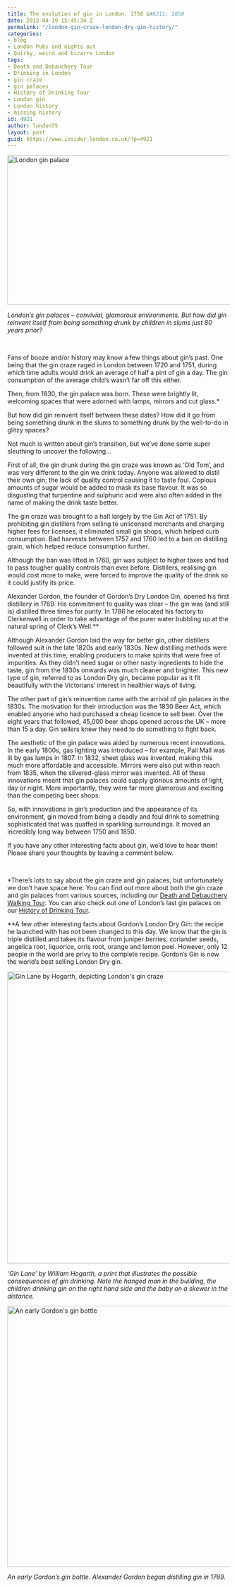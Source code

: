```yaml
---
title: The evolution of gin in London, 1750 &#8211; 1850
date: 2013-04-19 15:45:34 Z
permalink: "/london-gin-craze-london-dry-gin-history/"
categories:
- blog
- London Pubs and nights out
- Quirky, weird and bizarre London
tags:
- Death and Debauchery Tour
- Drinking in London
- gin craze
- gin palaces
- History of Drinking Tour
- London gin
- London history
- missing history
id: 4921
author: london75
layout: post
guid: https://www.insider-london.co.uk/?p=4921
---
```


<img title="gin-palaces-london-gin-history-tour" alt="London gin palace" src="/wp-content/uploads/2013/03/gin-palaces-london-gin-history-tour.jpg" width="569" height="339" />

_London&#8217;s gin palaces – convivial, glamorous environments. But how did gin reinvent itself from being something drunk by children in slums just 80 years prior?_

&nbsp;

Fans of booze and/or history may know a few things about gin’s past. One being that the gin craze raged in London between 1720 and 1751, during which time adults would drink an average of half a pint of gin a day. The gin consumption of the average child’s wasn’t far off this either.

Then, from 1830, the gin palace was born. These were brightly lit, welcoming spaces that were adorned with lamps, mirrors and cut glass.*

But how did gin reinvent itself between these dates? How did it go from being something drunk in the slums to something drunk by the well-to-do in glitzy spaces?

Not much is written about gin’s transition, but we’ve done some super sleuthing to uncover the following…

First of all, the gin drunk during the gin craze was known as ‘Old Tom’, and was very different to the gin we drink today. Anyone was allowed to distil their own gin; the lack of quality control causing it to taste foul. Copious amounts of sugar would be added to mask its base flavour. It was so disgusting that turpentine and sulphuric acid were also often added in the name of making the drink taste better.

The gin craze was brought to a halt largely by the Gin Act of 1751. By prohibiting gin distillers from selling to unlicensed merchants and charging higher fees for licenses, it eliminated small gin shops, which helped curb consumption. Bad harvests between 1757 and 1760 led to a ban on distilling grain, which helped reduce consumption further.

Although the ban was lifted in 1760, gin was subject to higher taxes and had to pass tougher quality controls than ever before. Distillers, realising gin would cost more to make, were forced to improve the quality of the drink so it could justify its price.

Alexander Gordon, the founder of Gordon’s Dry London Gin, opened his first distillery in 1769. His commitment to quality was clear – the gin was (and still is) distilled three times for purity. In 1786 he relocated his factory to Clerkenwell in order to take advantage of the purer water bubbling up at the natural spring of Clerk’s Well.**

Although Alexander Gordon laid the way for better gin, other distillers followed suit in the late 1820s and early 1830s. New distilling methods were invented at this time, enabling producers to make spirits that were free of impurities. As they didn’t need sugar or other nasty ingredients to hide the taste, gin from the 1830s onwards was much cleaner and brighter. This new type of gin, referred to as London Dry gin, became popular as it fit beautifully with the Victorians’ interest in healthier ways of living.

The other part of gin’s reinvention came with the arrival of gin palaces in the 1830s. The motivation for their introduction was the 1830 Beer Act, which enabled anyone who had purchased a cheap licence to sell beer. Over the eight years that followed, 45,000 beer shops opened across the UK – more than 15 a day. Gin sellers knew they need to do something to fight back.

The aesthetic of the gin palace was aided by numerous recent innovations. In the early 1800s, gas lighting was introduced – for example, Pall Mall was lit by gas lamps in 1807. In 1832, sheet glass was invented, making this much more affordable and accessible. Mirrors were also put within reach from 1835, when the silvered-glass mirror was invented. All of these innovations meant that gin palaces could supply glorious amounts of light, day or night. More importantly, they were far more glamorous and exciting than the competing beer shops.

So, with innovations in gin’s production and the appearance of its environment, gin moved from being a deadly and foul drink to something sophisticated that was quaffed in sparkling surroundings. It moved an incredibly long way between 1750 and 1850.

If you have any other interesting facts about gin, we’d love to hear them! Please share your thoughts by leaving a comment below.

&nbsp;

*There’s lots to say about the gin craze and gin palaces, but unfortunately we don’t have space here. You can find out more about both the gin craze and gin palaces from various sources, including our <a href="/tours/the-death-and-debauchery-tour/" target="_blank">Death and Debauchery Walking Tour</a>. You can also check out one of London’s last gin palaces on our <a href="https://www.insider-london.co.uk/tours/history-of-drinking-and-pubs/" target="_blank">History of Drinking Tour</a>.

**A few other interesting facts about Gordon’s London Dry Gin: the recipe he launched with has not been changed to this day. We know that the gin is triple distilled and takes its flavour from juniper berries, coriander seeds, angelica root, liquorice, orris root, orange and lemon peel. However, only 12 people in the world are privy to the complete recipe. Gordon’s Gin is now the world’s best selling London Dry gin.

<img class="alignnone size-full wp-image-4923" title="gin-history-london-walking-tours" alt="Gin Lane by Hogarth, depicting London's gin craze" src="/wp-content/uploads/2013/03/gin-history-london-walking-tours.jpg" width="569" height="660" />

_&#8216;Gin Lane&#8217; by William Hogarth, a print that illustrates the possible consequences of gin drinking. Note the hanged man in the building, the children drinking gin on the right hand side and the baby on a skewer in the distance._

<img class="alignnone size-full wp-image-4925" title="gin-pubs-london-walking-drinking-tours" alt="An early Gordon's gin bottle" src="/wp-content/uploads/2013/03/gin-pubs-london-walking-drinking-tours.jpg" width="569" height="590" />

_An early Gordon&#8217;s gin bottle. Alexander Gordon began distilling gin in 1769._
